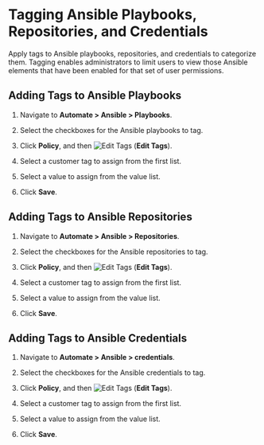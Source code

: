 # Tagging Ansible Playbooks, Repositories, and Credentials

Apply tags to Ansible playbooks, repositories, and credentials to
categorize them. Tagging enables administrators to limit users to view
those Ansible elements that have been enabled for that set of user
permissions.

## Adding Tags to Ansible Playbooks

1.  Navigate to **Automate > Ansible > Playbooks**.

2.  Select the checkboxes for the Ansible playbooks to tag.

3.  Click **Policy**, and then ![Edit
    Tags](../images/1851.png) (**Edit Tags**).

4.  Select a customer tag to assign from the first list.

5.  Select a value to assign from the value list.

6.  Click **Save**.

## Adding Tags to Ansible Repositories

1.  Navigate to **Automate > Ansible > Repositories**.

2.  Select the checkboxes for the Ansible repositories to tag.

3.  Click **Policy**, and then ![Edit
    Tags](../images/1851.png) (**Edit Tags**).

4.  Select a customer tag to assign from the first list.

5.  Select a value to assign from the value list.

6.  Click **Save**.

## Adding Tags to Ansible Credentials

1.  Navigate to **Automate > Ansible > credentials**.

2.  Select the checkboxes for the Ansible credentials to tag.

3.  Click **Policy**, and then ![Edit
    Tags](../images/1851.png) (**Edit Tags**).

4.  Select a customer tag to assign from the first list.

5.  Select a value to assign from the value list.

6.  Click **Save**.
